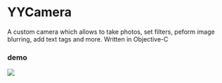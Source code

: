 # YYCamera
A custom camera which allows to take photos, set filters, peform image blurring, add text tags and more. Written in Objective-C

### demo 
![](https://github.com/Saborka/YYCamera/raw/master/Src/Images/demo/demo1.png) 
